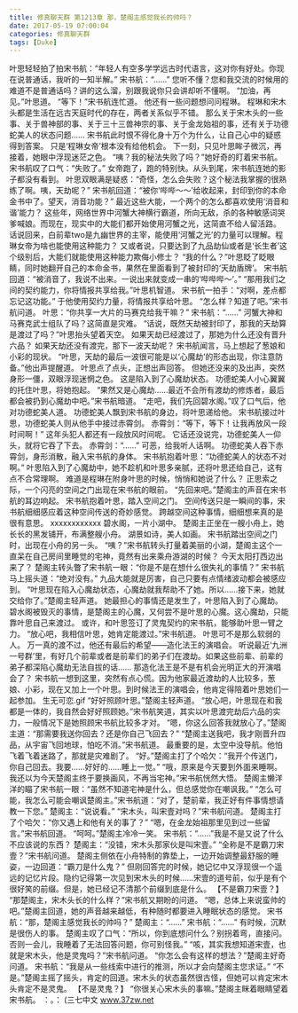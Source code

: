 ```yaml
---
title: 修真聊天群 第1213章 那，楚阁主感觉我长的帅吗？
date: 2017-05-19 07:00:04
categories: 修真聊天群
tags: [Duke]
---
```


叶思轻轻拍了拍宋书航：“年轻人有空多学学远古时代语言，这对你有好处。你现在说普通话，我听的一知半解。”
宋书航：“……”
您听不懂？您和我交流的时候用的难道不是普通话吗？讲的这么溜，别跟我说你只会讲却听不懂啊。
“加油，再见。”叶思道。
“等下！”宋书航连忙道。
他还有一些问题想问问程琳。
程琳和宋木头都是生活在远古天庭时代的存在，两者关系似乎不错。
那么关于宋木头的一些事、关于兽神部的事、关于三十三兽神宗的事、关于金龙始祖的事，还有关于功德蛇美人的状态问题……
宋书航此时恨不得化身十万个为什么，让自己心中的疑惑得到答案。
只是‘程琳女帝’根本没有给他机会。
下一刻，只见叶思眸子微沉，再接着，她眼中浮现迷茫之色。
“咦？我的秘法失败了吗？”她好奇的盯着宋书航。
宋书航叹了口气：“失败了。”
女帝跑了，跑的特别快。从头到尾，宋书航连她的影子都没有看到。
叶思双眼满是疑惑：“奇怪，怎么会失败？这个秘法我掌握的很熟练了啊。咦，天劫呢？”
宋书航回道：“被你‘哔哔～～’给收起来，封印到你的本命金书中了。望天，消音功能？”
最近这些大能，一个两个的怎么都喜欢使用‘消音和谐’能力？
这些年，网络世界中河蟹大神横行霸道，所向无敌，杀的各种敏感词哭爹喊娘。而现在，现实中的大能们都开始使用河蟹之光，这简直不给人留活路。
话说回来，白前辈two是九幽世界的主宰，能使用‘河蟹之光’的力量可以理解。程琳女帝为啥也能使用这种能力？
又或者说，只要达到了九品劫仙或者是‘长生者’这个级别后，大能们就能使用这种能力欺侮小修士？
“我的什么？”叶思眨了眨眼睛，同时她翻开自己的本命金书，果然在里面看到了被封印的‘天劫盾牌’。
宋书航回道：“被消音了，我说不出来。一说出来就变成一串的‘哔哔哔～’。”
“那用我们之间的契约能力，你将情报共享给我。”叶思机智道。
宋书航一拍手：“对啊，差点都忘记这功能。”
于他使用契约力量，将情报共享给叶思。
“怎么样？知道了吧。”宋书航问道。
叶思：“你共享一大片的马赛克给我干嘛？”
宋书航：“……”
河蟹大神和马赛克武士组队了吗？这简直是灾难。
“话说，既然天劫被封印了，那我的天劫算是渡过了吗？”叶思抬头望着天空。
如果天劫已经渡过了，那她为什么还没有晋升六品？
如果天劫还没有渡完，那下一波天劫呢？
宋书航闻言，马上想起了葱娘和小彩的现状。
“叶思，天劫的最后一波很可能是以‘心魔劫’的形态出现，你注意防备。”他出声提醒道。
叶思点了点头，正想出声回答。
但她还没来的及出声，突然身形一僵，双眼浮现迷惘之色。
这是陷入到了心魔劫状态。
功德蛇美人小心翼翼的托住叶思，将她抱起。
“果然又是心魔劫……最近不会所有渡劫的修炼者，最后都会被扔到心魔劫中吧。”宋书航暗道。
“走吧，我们先回碧水阁。”叹了口气后，他对功德蛇美人道。
功德蛇美人飘到宋书航的身边，将叶思递给他。
宋书航接过叶思，功德蛇美人则从他手中接过赤霄剑。
赤霄剑：“等下，等下！让我再放风一段时间啊！”
这年头犯人都还有一段放风时间呢。
它话还没说完，功德蛇美人一仰头，就将它吞了下去。
赤霄剑：“……”
可恶，给我听人话啊。
功德蛇美人吞下赤霄剑，身形消散，融入宋书航的身体。
宋书航抱着叶思：“功德蛇美人的状态不对啊。”
叶思陷入到了心魔劫中，她不趁机和叶思多亲腻，还将叶思还给自己，这有点不合常理啊。
难道是程琳在附身叶思的时候，悄悄和她说了什么？
正思索之际，一个闪亮的空间之门出现在宋书航的眼前。
“先回来吧。”楚阁主的声音在宋书航的耳边响起。
宋书航抱着叶思，踏入空间之门。
空间传送只是一瞬间的事，宋书航细细感应着这种空间传送的奇妙感觉。
跨越空间这种事情，细细想来真的是很有意思。
xxxxxxxxxxxx
碧水阁，一片小湖中。
楚阁主正坐在一艘小舟上，她长长的黑发铺开，布满整艘小舟。
湖景如诗，美人如画。
宋书航踏出空间之门时，出现在小舟的另一头。
“咦？”宋书航转头打量着美丽的小湖，楚阁主这个一直呆在自己房间里睡觉的宅神，竟然有出来乘舟游湖的时候？
今天太阳打西边出来了？
楚阁主转头瞥了宋书航一眼：“你是不是在想什么很失礼的事情？”
宋书航马上摇头道：“绝对没有。”
九品大能就是厉害，自己只要有点情绪波动都会被感应到。
“叶思现在陷入心魔劫状态，心魔劫就我帮助不了她。所以……接下来，她就交给你了。”楚阁主轻声道。
她最担心的事情还是发生了，叶思陷入到了心魔劫。
碧水阁被毁灭的事情，是楚阁主的心魔，又何尝不是叶思的心魔。这心魔劫，只能靠叶思自己来渡过。
或许，和叶思签订了灵鬼契约的宋书航，能够助叶思一臂之力。
“放心吧，我相信叶思，她肯定能渡过。”宋书航道。
叶思可不是那么软弱的人。
万一真的渡不过，他还有最后的希望——造化法王的演唱会。
听说最近‘九洲一号群’里，有好几个前辈或者是前辈们的弟子们在渡劫。如果这些前辈、前辈的弟子都深陷心魔劫无法自拔的话……
那造化法王是不是有机会光明正大的开演唱会了？
宋书航一想到这里，突然有点心慌。因为他家最近渡劫的人比较多，葱娘、小彩，现在又加上一个叶思。到时候法王的演唱会，他肯定得陪着叶思她们一起参加。
生无可恋.gif
“好好照顾叶思。”楚阁主轻声道。
“放心吧，叶思现在和我都是一体的，我自然会好好照顾她。”宋书航笑道，其实以叶思渡完劫后六品的实力，一般情况下是她照顾宋书航比较多才对。
“嗯，你这么回答我就放心了。”楚阁主道：“那需要我送你回去？还是你自己飞回去？”
“楚阁主送我吧，我才刚晋升四品，从宇宙飞回地球，怕吃不消。”宋书航道。
最重要的是，太空中没导航。他怕飞着飞着迷路了，那就是灾难剧了。
“好。”楚阁主打了个哈欠：“我开个传送门，你自己回去。我要……好好的……睡上一觉。”
“哦，原来是今天要到外面来睡啊。我还以为今天楚阁主终于要换画风，不再当宅神。”宋书航恍然大悟。
楚阁主懒洋洋的瞄了宋书航一眼：“虽然不知道宅神是什么，但总感觉你在嘲讽我。”
“怎么可能，我怎么可能会嘲讽楚阁主。”宋书航道：“对了，楚前辈，我正好有件事情想请教一下您。”
楚阁主：“说说看。”
“宋木头，叫宋壹对吗？”宋书航问道。
楚阁主打了个哈欠：“你又遇上和他有关的事了？”
“嗯，在金龙始祖那里见到过一些留言。”宋书航回道。
“呵呵。”楚阁主冷冷一笑。
宋书航：“……”我是不是又说了什么不应该说的东西？
楚阁主：“没错，宋木头那家伙是叫宋壹。”
“全称是不是霸刀宋壹？”宋书航问道。
楚阁主侧依在小舟特制的靠垫上，一边开始调整最舒服的睡姿，一边回道：“霸刀是什么鬼？”
但刚回答完的时候，她记忆中又浮现很一个遥远的记忆片段。隐约记得第一次见到宋木头的时候……宋壹的道号前，似乎是有个很好笑的前缀。但是，她已经记不清那个前缀到底是什么。
【不是霸刀宋壹？】
“那楚阁主，宋木头长的什么样？”宋书航又期盼的问道。
“嗯，总体上来说蛮帅的吧。”楚阁主回道，她的声音越来越低，有种随时都要进入睡眠状态的感觉。
宋书航：“那，楚阁主感觉我长的帅吗？”
楚阁主：“……”
宋书航：“……”
有时候，沉默是很伤人的事。
楚阁主叹了口气：“所以，你到底想问什么？别拐着弯，直接问。否则一会儿，我睡着了无法回答问题，你可别怪我。”
“咳，其实我想知道宋壹，也就是宋木头，他是灵鬼吗？”宋书航问道。
“你怎么会有这样的想法？”楚阁主好奇问道。
宋书航：“我是从一些线索中进行的推测，所以才会向楚阁主您求证。”
“不是。”楚阁主摇了摇头，肯定的回道。宋木头的状态虽然很古怪，但她可以肯定宋木头肯定不是灵鬼。
【不是灵鬼？】
“你很关心宋木头的事嘛。”楚阁主眯着眼睛望着宋书航。
：。：
(三七中文 www.37zw.net